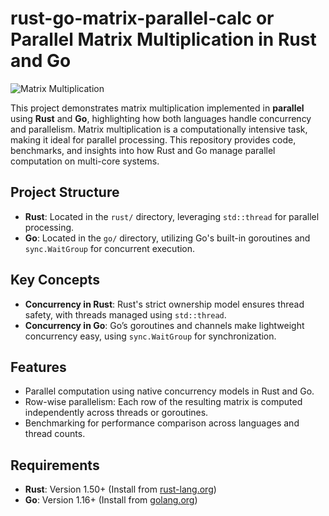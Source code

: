 # rust-go-matrix-parallel-calc or Parallel Matrix Multiplication in Rust and Go

![Matrix Multiplication](https://img.shields.io/badge/Parallelism-Rust%20%26%20Go-blue)

This project demonstrates matrix multiplication implemented in **parallel** using **Rust** and **Go**, highlighting how both languages handle concurrency and parallelism. 
Matrix multiplication is a computationally intensive task, making it ideal for parallel processing. 
This repository provides code, benchmarks, and insights into how Rust and Go manage parallel computation on multi-core systems.

## Project Structure

- **Rust**: Located in the `rust/` directory, leveraging `std::thread` for parallel processing.
- **Go**: Located in the `go/` directory, utilizing Go's built-in goroutines and `sync.WaitGroup` for concurrent execution.

## Key Concepts

- **Concurrency in Rust**: Rust's strict ownership model ensures thread safety, with threads managed using `std::thread`.
- **Concurrency in Go**: Go’s goroutines and channels make lightweight concurrency easy, using `sync.WaitGroup` for synchronization.

## Features

- Parallel computation using native concurrency models in Rust and Go.
- Row-wise parallelism: Each row of the resulting matrix is computed independently across threads or goroutines.
- Benchmarking for performance comparison across languages and thread counts.

## Requirements

- **Rust**: Version 1.50+ (Install from [rust-lang.org](https://www.rust-lang.org/))
- **Go**: Version 1.16+ (Install from [golang.org](https://golang.org/))

